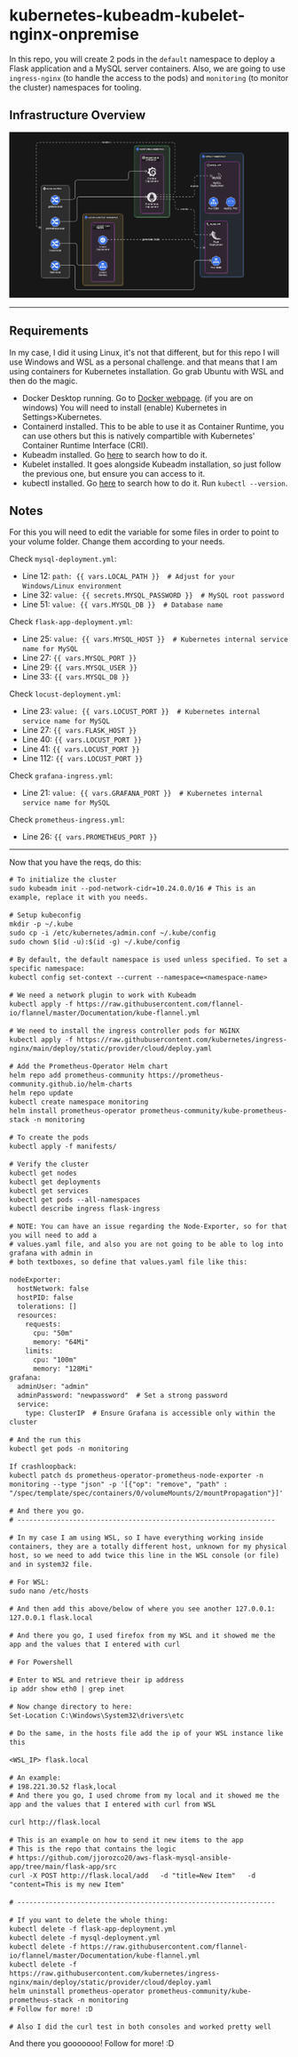 # kubernetes-kubeadm-kubelet-nginx-onpremise

In this repo, you will create 2 pods in the `default` namespace to deploy a Flask application and a MySQL server containers. Also, we are going to use `ingress-nginx` (to handle the access to the pods) and `monitoring` (to monitor the cluster) namespaces for tooling. 

## Infrastructure Overview

![Graphic via Eraser](utils/diagram.png)

---

## Requirements 

In my case, I did it using Linux, it's not that different, but for this repo I will use Windows and WSL as a personal challenge. and that means that I am using containers for Kubernetes installation. Go grab Ubuntu with WSL and then do the magic.

* Docker Desktop running. Go to [Docker webpage](https://docs.docker.com/get-started/get-docker/). (if you are on windows) You will need to install (enable) Kubernetes in Settings>Kubernetes.
* Containerd installed. This to be able to use it as Container Runtime, you can use others but this is natively compartible with Kubernetes' Container Runtime Interface (CRI).
* Kubeadm installed. Go [here](https://kubernetes.io/docs/setup/production-environment/tools/kubeadm/install-kubeadm/) to search how to do it.
* Kubelet installed. It goes alongside Kubeadm installation, so just follow the previous one, but ensure you can access to it.
* kubectl installed. Go [here](https://kubernetes.io/docs/tasks/tools/install-kubectl-windows/) to search how to do it. Run `kubectl --version`.

## Notes

For this you will need to edit the variable for some files in order to point to your volume folder. Change them according to your needs.

Check `mysql-deployment.yml`:
* Line 12: `path: {{ vars.LOCAL_PATH }}  # Adjust for your Windows/Linux environment`
* Line 32: `value: {{ secrets.MYSQL_PASSWORD }}  # MySQL root password`
* Line 51: `value: {{ vars.MYSQL_DB }}  # Database name`

Check `flask-app-deployment.yml`:
* Line 25: `value: {{ vars.MYSQL_HOST }}  # Kubernetes internal service name for MySQL`
* Line 27: `{{ vars.MYSQL_PORT }}`
* Line 29: `{{ vars.MYSQL_USER }}`
* Line 33: `{{ vars.MYSQL_DB }}`

Check `locust-deployment.yml`:
* Line 23: `value: {{ vars.LOCUST_PORT }}  # Kubernetes internal service name for MySQL`
* Line 27: `{{ vars.FLASK_HOST }}`
* Line 40: `{{ vars.LOCUST_PORT }}`
* Line 41: `{{ vars.LOCUST_PORT }}`
* Line 112: `{{ vars.LOCUST_PORT }}`

Check `grafana-ingress.yml`:
* Line 21: `value: {{ vars.GRAFANA_PORT }}  # Kubernetes internal service name for MySQL`

Check `prometheus-ingress.yml`:
* Line 26: `{{ vars.PROMETHEUS_PORT }}`
---

Now that you have the reqs, do this:

```
# To initialize the cluster
sudo kubeadm init --pod-network-cidr=10.24.0.0/16 # This is an example, replace it with you needs.

# Setup kubeconfig
mkdir -p ~/.kube
sudo cp -i /etc/kubernetes/admin.conf ~/.kube/config
sudo chown $(id -u):$(id -g) ~/.kube/config

# By default, the default namespace is used unless specified. To set a specific namespace:
kubectl config set-context --current --namespace=<namespace-name>

# We need a network plugin to work with Kubeadm
kubectl apply -f https://raw.githubusercontent.com/flannel-io/flannel/master/Documentation/kube-flannel.yml

# We need to install the ingress controller pods for NGINX
kubectl apply -f https://raw.githubusercontent.com/kubernetes/ingress-nginx/main/deploy/static/provider/cloud/deploy.yaml

# Add the Prometheus-Operator Helm chart
helm repo add prometheus-community https://prometheus-community.github.io/helm-charts
helm repo update
kubectl create namespace monitoring
helm install prometheus-operator prometheus-community/kube-prometheus-stack -n monitoring

# To create the pods
kubectl apply -f manifests/

# Verify the cluster
kubectl get nodes
kubectl get deployments
kubectl get services
kubectl get pods --all-namespaces
kubectl describe ingress flask-ingress

# NOTE: You can have an issue regarding the Node-Exporter, so for that you will need to add a
# values.yaml file, and also you are not going to be able to log into grafana with admin in
# both textboxes, so define that values.yaml file like this:

nodeExporter:
  hostNetwork: false
  hostPID: false
  tolerations: []
  resources:
    requests:
      cpu: "50m"
      memory: "64Mi"
    limits:
      cpu: "100m"
      memory: "128Mi"
grafana:
  adminUser: "admin"
  adminPassword: "newpassword"  # Set a strong password
  service:
    type: ClusterIP  # Ensure Grafana is accessible only within the cluster

# And the run this
kubectl get pods -n monitoring

If crashloopback: 
kubectl patch ds prometheus-operator-prometheus-node-exporter -n monitoring --type "json" -p '[{"op": "remove", "path" : "/spec/template/spec/containers/0/volumeMounts/2/mountPropagation"}]'

# And there you go.
# -----------------------------------------------------------------

# In my case I am using WSL, so I have everything working inside containers, they are a totally different host, unknown for my physical host, so we need to add twice this line in the WSL console (or file) and in system32 file.

# For WSL:
sudo nano /etc/hosts

# And then add this above/below of where you see another 127.0.0.1: 
127.0.0.1 flask.local

# And there you go, I used firefox from my WSL and it showed me the app and the values that I entered with curl 

# For Powershell

# Enter to WSL and retrieve their ip address
ip addr show eth0 | grep inet

# Now change directory to here:
Set-Location C:\Windows\System32\drivers\etc

# Do the same, in the hosts file add the ip of your WSL instance like this

<WSL_IP> flask.local

# An example:
# 198.221.30.52 flask,local
# And there you go, I used chrome from my local and it showed me the app and the values that I entered with curl from WSL

curl http://flask.local

# This is an example on how to send it new items to the app
# This is the repo that contains the logic
# https://github.com/jjorozco20/aws-flask-mysql-ansible-app/tree/main/flask-app/src
curl -X POST http://flask.local/add   -d "title=New Item"   -d "content=This is my new Item"

# -----------------------------------------------------------------

# If you want to delete the whole thing:
kubectl delete -f flask-app-deployment.yml
kubectl delete -f mysql-deployment.yml
kubectl delete -f https://raw.githubusercontent.com/flannel-io/flannel/master/Documentation/kube-flannel.yml
kubectl delete -f https://raw.githubusercontent.com/kubernetes/ingress-nginx/main/deploy/static/provider/cloud/deploy.yaml
helm uninstall prometheus-operator prometheus-community/kube-prometheus-stack -n monitoring
# Follow for more! :D

# Also I did the curl test in both consoles and worked pretty well
```

And there you gooooooo!
Follow for more! :D
